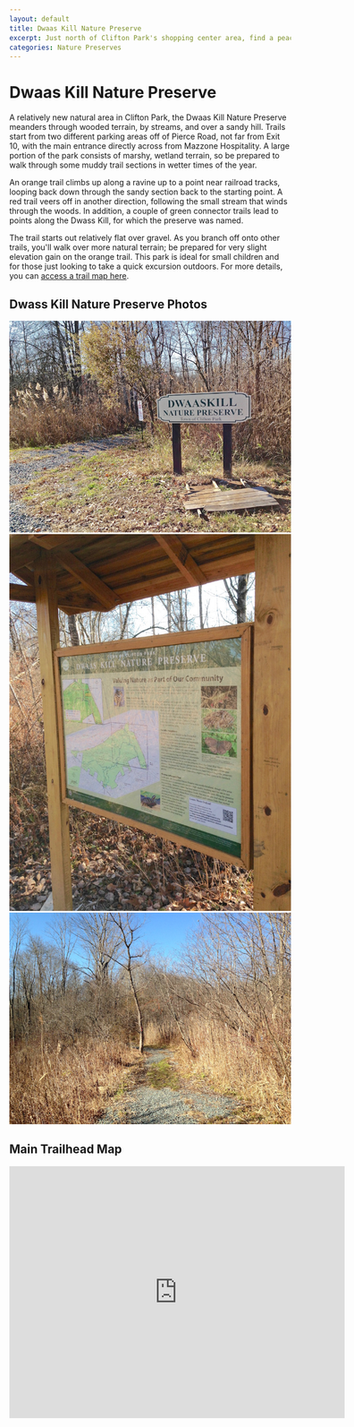 ```yaml
---
layout: default
title: Dwaas Kill Nature Preserve 
excerpt: Just north of Clifton Park's shopping center area, find a peaceful trail through wooded terrain 
categories: Nature Preserves
---
```


<h1>Dwaas Kill Nature Preserve</h1>

<p>A relatively new natural area in Clifton Park, the Dwaas Kill Nature Preserve meanders through wooded terrain, by streams, and over a sandy hill. Trails start from two different parking areas off of Pierce Road, not far from Exit 10, with the main entrance directly across from Mazzone Hospitality. A large portion of the park consists of marshy, wetland terrain, so be prepared to walk through some muddy trail sections in wetter times of the year.</p>

<p>An orange trail climbs up along a ravine up to a point near railroad tracks, looping back down through the sandy section back to the starting point. A red trail veers off in another direction, following the small stream that winds through the woods. In addition, a couple of green connector trails lead to points along the Dwass Kill, for which the preserve was named.</p>

<p>The trail starts out relatively flat over gravel. As you branch off onto other trails, you'll walk over more natural terrain; be prepared for very slight elevation gain on the orange trail. This park is ideal for small children and for those just looking to take a quick excursion outdoors. For more details, you can <a href="http://cliftonparkopenspaces.org/wp-content/uploads/2015/09/dwaaskill-trail-map-2015.pdf" target="_new">access a trail map here</a>.</p>

<h2>Dwass Kill Nature Preserve Photos</h2>

<div class="fotorama" data-nav="thumbs" data-width="100%"
                     data-ratio="800/600"
                     data-min-width="100%"
                     data-max-width="1000"
                     data-min-height="300"
                     data-max-height="100%" >
<img src="/img/dwasskill/dwasskill-sign.jpg" alt="Dwasskill Preserve Trail Entrance"><br />
<img src="/img/dwasskill/dwasskill-map.jpg" alt="Informational sign and map"><br />
<img src="/img/dwasskill/gravel-trail.jpg" alt="Trail leading into preserve">
</div>

<h2 id="trailmap">Main Trailhead Map</h2>

<div class="google-maps">
<iframe src="https://www.google.com/maps/embed?pb=!1m18!1m12!1m3!1d3478.687354355585!2d-73.78820494862771!3d42.89371667905243!2m3!1f0!2f0!3f0!3m2!1i1024!2i768!4f13.1!3m3!1m2!1s0x89de14530ff8b89b%3A0xd2ed2bf281718c7!2s331+Pierce+Rd%2C+Clifton+Park%2C+NY+12065!5e1!3m2!1sen!2sus!4v1479586209947" width="600" height="450" frameborder="0" style="border:0" allowfullscreen></iframe>
</div>
